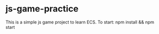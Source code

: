 # js-game-practice
This is a simple js game project to learn ECS.
To start:
npm install && npm start
